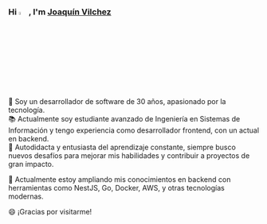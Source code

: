 ### Hi <img src="https://raw.githubusercontent.com/TheDudeThatCode/TheDudeThatCode/master/Assets/Hi.gif" width="4%">, I'm [Joaquín Vilchez](https://www.linkedin.com/in/joaquinvilchez/)

🌱 Soy un desarrollador de software de 30 años, apasionado por la tecnología.  
📚 Actualmente soy estudiante avanzado de Ingeniería en Sistemas de Información y tengo experiencia como desarrollador frontend, con un actual en backend.  
🔨 Autodidacta y entusiasta del aprendizaje constante, siempre busco nuevos desafíos para mejorar mis habilidades y contribuir a proyectos de gran impacto.

🌟 Actualmente estoy ampliando mis conocimientos en backend con herramientas como NestJS, Go, Docker, AWS, y otras tecnologías modernas.

😄 ¡Gracias por visitarme!
